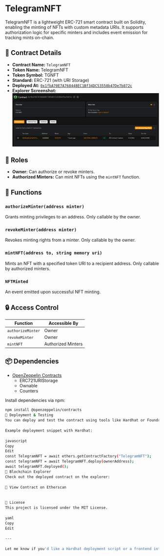 # TelegramNFT

TelegramNFT is a lightweight ERC-721 smart contract built on Solidity, enabling the minting of NFTs with custom metadata URIs. It supports authorization logic for specific minters and includes event emission for tracking mints on-chain.

## 🧾 Contract Details

- **Contract Name:** `TelegramNFT`
- **Token Name:** TelegramNFT
- **Token Symbol:** TGNFT
- **Standard:** ERC-721 (with URI Storage)
- **Deployed At:** [`0x1fbA70E7A768448EC1Bf34DC53558b47De7b872c`](https://etherscan.io/address/0x1fbA70E7A768448EC1Bf34DC53558b47De7b872c)
- **Explorer Screenshot:**  
  ![Explorer Screenshot](./image.png)

## 🔐 Roles

- **Owner:** Can authorize or revoke minters.
- **Authorized Minters:** Can mint NFTs using the `mintNFT` function.

## 🔧 Functions

### `authorizeMinter(address minter)`
Grants minting privileges to an address. Only callable by the owner.

### `revokeMinter(address minter)`
Revokes minting rights from a minter. Only callable by the owner.

### `mintNFT(address to, string memory uri)`
Mints an NFT with a specified token URI to a recipient address. Only callable by authorized minters.

### `NFTMinted`
An event emitted upon successful NFT minting.

## 🔒 Access Control

| Function         | Accessible By           |
|------------------|--------------------------|
| `authorizeMinter` | Owner                    |
| `revokeMinter`    | Owner                    |
| `mintNFT`         | Authorized Minters       |

## 📦 Dependencies

- [OpenZeppelin Contracts](https://github.com/OpenZeppelin/openzeppelin-contracts)
  - ERC721URIStorage
  - Ownable
  - Counters

Install dependencies via npm:

```bash
npm install @openzeppelin/contracts
🧪 Deployment & Testing
You can deploy and test the contract using tools like Hardhat or Foundry.

Example deployment snippet with Hardhat:

javascript
Copy
Edit
const TelegramNFT = await ethers.getContractFactory("TelegramNFT");
const telegramNFT = await TelegramNFT.deploy(ownerAddress);
await telegramNFT.deployed();
📸 Blockchain Explorer
Check out the deployed contract on the explorer:

🔗 View Contract on Etherscan


📝 License
This project is licensed under the MIT License.

yaml
Copy
Edit

---

Let me know if you'd like a Hardhat deployment script or a frontend integration snippet too!
